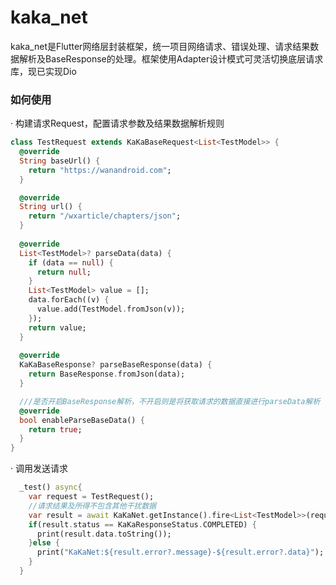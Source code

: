 # kaka_net
kaka_net是Flutter网络层封装框架，统一项目网络请求、错误处理、请求结果数据解析及BaseResponse的处理。框架使用Adapter设计模式可灵活切换底层请求库，现已实现Dio

### 如何使用
· 构建请求Request，配置请求参数及结果数据解析规则

```dart
class TestRequest extends KaKaBaseRequest<List<TestModel>> {
  @override
  String baseUrl() {
    return "https://wanandroid.com";
  }

  @override
  String url() {
    return "/wxarticle/chapters/json";
  }
  
  @override
  List<TestModel>? parseData(data) {
    if (data == null) {
      return null;
    }
    List<TestModel> value = [];
    data.forEach((v) {
      value.add(TestModel.fromJson(v));
    });
    return value;
  }
  
  @override
  KaKaBaseResponse? parseBaseResponse(data) {
    return BaseResponse.fromJson(data);
  }

  ///是否开启BaseResponse解析，不开启则是将获取请求的数据直接进行parseData解析
  @override
  bool enableParseBaseData() {
    return true;
  }
}
```
· 调用发送请求

```dart
  _test() async{
    var request = TestRequest();
    //请求结果及所得不包含其他干扰数据
    var result = await KaKaNet.getInstance().fire<List<TestModel>>(request);
    if(result.status == KaKaResponseStatus.COMPLETED) {
      print(result.data.toString());
    }else {
      print("KaKaNet:${result.error?.message}-${result.error?.data}");
    }
  }
```
